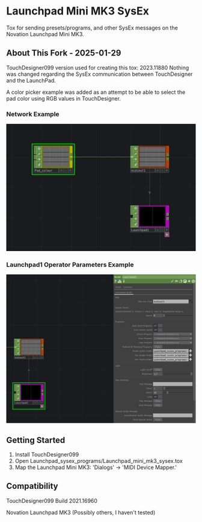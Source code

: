 # Launchpad Mini MK3 SysEx

Tox for sending presets/programs, and other SysEx messages on the Novation Launchpad Mini MK3.

## About This Fork - 2025-01-29

TouchDesigner099 version used for creating this tox: 2023.11880
Nothing was changed regarding the SysEx communication between TouchDesigner and the LaunchPad.

A color picker example was added as an attempt to be able to select the pad color using RGB values in TouchDesigner.

### Network Example
![](image1.png)

### Launchpad1 Operator Parameters Example
![](image2.png)

## Getting Started

1. Install TouchDesigner099
2. Open Launchpad_sysex_programs/Launchpad_mini_mk3_sysex.tox
3. Map the Launchpad Mini MK3: 'Dialogs' -> 'MIDI Device Mapper.'


## Compatibility

TouchDesigner099 Build 2021.16960

Novation Launchpad MK3 (Possibly others, I haven't tested)